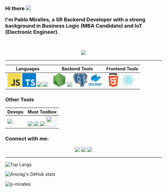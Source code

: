<h3 align="left">
Hi there  <img src="https://media.giphy.com/media/hvRJCLFzcasrR4ia7z/giphy.gif" width="30">

I'm Pablo Miralles, a SR Backend Developer with a strong background in Business Logic (MBA Candidate) and IoT (Electronic Engineer). 
</h3>


<br />
<p align="center">
  <a href="https://github.com/DenverCoder1/readme-typing-svg"><img src="https://readme-typing-svg.herokuapp.com/?lines=Backend%20Dev%20trending%20to%20Fullstack;English%20|%20Spanish%20|%20German;Always%20learning%20new%20technologies&center=true&width=410&height=45"></a>
</p>

 ---

  **Languages** |**Backend Tools** | **Frontend Tools** |
--- | --- | --- |
 <img width="44px" src="https://raw.githubusercontent.com/github/explore/80688e429a7d4ef2fca1e82350fe8e3517d3494d/topics/javascript/javascript.png"/> <img width="44px" src="https://raw.githubusercontent.com/github/explore/80688e429a7d4ef2fca1e82350fe8e3517d3494d/topics/typescript/typescript.png"/> <img width="44px" src="https://upload.wikimedia.org/wikipedia/commons/thumb/1/18/ISO_C%2B%2B_Logo.svg/1200px-ISO_C%2B%2B_Logo.svg.png"/> <img width="28px" src="https://camo.githubusercontent.com/8298686e4e495b5c79524d370e7646b9385815078c53d44f1e9bc08a4c93a704/68747470733a2f2f63646e2e776f726c64766563746f726c6f676f2e636f6d2f6c6f676f732f6a6176612d342e737667"/>| <img width="44px" src="https://raw.githubusercontent.com/github/explore/80688e429a7d4ef2fca1e82350fe8e3517d3494d/topics/nodejs/nodejs.png" /> <img width="44px" src="https://d33wubrfki0l68.cloudfront.net/e937e774cbbe23635999615ad5d7732decad182a/26072/logo-small.ede75a6b.svg" /> <img width="44px" src="https://raw.githubusercontent.com/github/explore/80688e429a7d4ef2fca1e82350fe8e3517d3494d/topics/postgresql/postgresql.png" /> <img width="44px" src="https://raw.githubusercontent.com/github/explore/80688e429a7d4ef2fca1e82350fe8e3517d3494d/topics/docker/docker.png" />| <img width="44px" src="https://raw.githubusercontent.com/github/explore/80688e429a7d4ef2fca1e82350fe8e3517d3494d/topics/html/html.png" /> <img width="44px" src="https://raw.githubusercontent.com/github/explore/80688e429a7d4ef2fca1e82350fe8e3517d3494d/topics/react/react.png" />|

### Other Tools 
**Devops** |**Must Toolbox** |
--- | --- |
<img width="44px" src="https://upload.wikimedia.org/wikipedia/commons/thumb/9/93/Amazon_Web_Services_Logo.svg/245px-Amazon_Web_Services_Logo.svg.png" /> | <img width="44px" src="https://confluence.excentia.es/download/attachments/20025142/JIRADOC?version=3&modificationDate=1526475437000&api=v2" /> <img width="44px" src="https://encrypted-tbn0.gstatic.com/images?q=tbn:ANd9GcSF-H94CHAYN80eT1OJmFBmHOxOT1RCkAxTYcocEEsnLI1nMnVPwK-GZfgmj-44uUhBMURafqESFBk&usqp=CAU"/> <img width="44px" src="https://img.icons8.com/color/452/gitlab.png" /> <img height="32" width="32" src="https://cdn.jsdelivr.net/npm/simple-icons@v5/icons/postman.svg" />                         
 

### Connect with me:
<p align="center">
<a target="_blank" href="https://www.linkedin.com/in/pablo-miralles/"><img src="https://img.shields.io/badge/-LinkedIn-0077B5?style=for-the-badge&logo=Linkedin&logoColor=white"></img></a> <a target="_blank" href="mailto:pablojosemiralles@gmail.com"><img src="https://img.shields.io/badge/-Gmail-D14836?style=for-the-badge&logo=Gmail&logoColor=white"></img></a> <a target="_blank" href="https://bit.ly/CV-Miralles-Pablo"><img src="[http://dondehaytrabajo.com/wp-content/uploads/2013/01/logoCV.jpg](https://e7.pngegg.com/pngimages/205/491/png-clipart-cv-library-employment-website-curriculum-vitae-recruitment-job-others-miscellaneous-blue-thumbnail.png)"></img height="32" width="64"></a>
</p>

---

![Top Langs](https://github-readme-stats.vercel.app/api/top-langs/?username=p-miralles&count_private=true)

![Anurag's GitHub stats](https://github-readme-stats.vercel.app/api?username=p-miralles&show_icons=true&count_private=true)


<!--
**p-miralles/p-miralles** is a ✨ _special_ ✨ repository because its `README.md` (this file) appears on your GitHub profile.

Here are some ideas to get you started:

- 🔭 I’m currently working on ...
- 🌱 I’m currently learning ...
- 👯 I’m looking to collaborate on ...
- 🤔 I’m looking for help with ...
- 💬 Ask me about ...
- 📫 How to reach me: ...
- 😄 Pronouns: ...
- ⚡ Fun fact: ...
-->

[linkedin]:http://linkedin.com/pablo-miralles


[postgres]: https://raw.githubusercontent.com/github/explore/80688e429a7d4ef2fca1e82350fe8e3517d3494d/topics/postgresql/postgresql.png
[nodejs]: https://raw.githubusercontent.com/github/explore/80688e429a7d4ef2fca1e82350fe8e3517d3494d/topics/nodejs/nodejs.png


<img align="center" src="https://komarev.com/ghpvc/?username=p-miralles" alt="p-miralles" />
